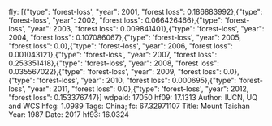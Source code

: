 fly: [{"type": 'forest-loss', "year": 2001, "forest loss": 0.186883992},{"type": 'forest-loss', "year": 2002, "forest loss": 0.066426466},{"type": 'forest-loss', "year": 2003, "forest loss": 0.009841401},{"type": 'forest-loss', "year": 2004, "forest loss": 0.107086067},{"type": 'forest-loss', "year": 2005, "forest loss": 0.0},{"type": 'forest-loss', "year": 2006, "forest loss": 0.001043121},{"type": 'forest-loss', "year": 2007, "forest loss": 0.253351418},{"type": 'forest-loss', "year": 2008, "forest loss": 0.035567022},{"type": 'forest-loss', "year": 2009, "forest loss": 0.0},{"type": 'forest-loss', "year": 2010, "forest loss": 0.000695},{"type": 'forest-loss', "year": 2011, "forest loss": 0.0},{"type": 'forest-loss', "year": 2012, "forest loss": 0.153376747}]
wdpaid: 17050
hf09: 17.1313
Author: IUCN, UQ and WCS
hfcg: 1.0989
Tags: China;
fc: 67.32971107
Title: Mount Taishan
Year: 1987
Date: 2017
hf93: 16.0324
